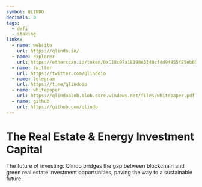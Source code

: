 ```yaml
---
symbol: QLINDO
decimals: 0
tags:
  - defi
  - staking
links:
  - name: website
    url: https://qlindo.io/
  - name: explorer
    url: https://etherscan.io/token/0xC18c07a18198A6340cf4d94855fE5eb6DD33b46E
  - name: twitter
    url: https://twitter.com/Qlindoio
  - name: telegram
    url: https://t.me/qlindoio
  - name: whitepaper
    url: https://qlindoblob.blob.core.windows.net/files/whitepaper.pdf
  - name: github
    url: https://github.com/qlindo
---
```


# The Real Estate & Energy Investment Capital

The future of investing. Qlindo bridges the gap between blockchain and green real estate investment opportunities, paving the way to a sustainable future.
